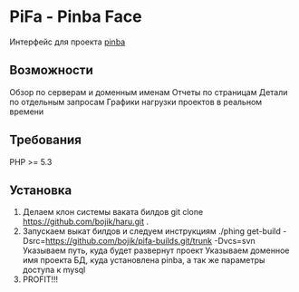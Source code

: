 PiFa - Pinba Face
=================
Интерфейс для проекта [pinba](http://pinba.org)

Возможности
-----------
Обзор по серверам и доменным именам
Отчеты по страницам
Детали по отдельным запросам
Графики нагрузки проектов в реальном времени

Требования
----------
PHP >= 5.3


Установка
---------
1. Делаем клон системы ваката билдов
git clone https://github.com/bojik/haru.git .
2. Запускаем выкат билдов и следуем инструкциям
./phing get-build -Dsrc=https://github.com/bojik/pifa-builds.git/trunk -Dvcs=svn 
Указываем путь, куда будет развернут проект
Указываем доменное имя проекта
БД, куда установлена pinba, а так же параметры доступа к mysql
3. PROFIT!!!



